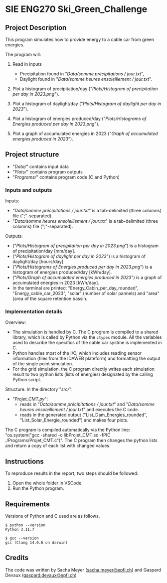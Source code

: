 # SIE ENG270 Ski_Green_Challenge

## Project Description

This program simulates how to provide energy to a cable car from green energies.

The program will:
1. Read in inputs
   - Precipitation found in "*Data/somme précipitations / jour.txt*",
   - Daylight found in "*Data/somme heures ensoleillement / jour.txt*".

2. Plot a histogram of precipitation/day ("*Plots/Histogram of precipitation per day in 2023.png*").
3. Plot a histogram of daylight/day ("*Plots/Histogram of daylight per day in 2023*").
4. Plot a histogram of energies produced/day ("*Plots/Histograms of Energies produced per day in 2023.png*").
5. Plot a graph of accumulated energies in 2023 ("*Graph of accumulated energies produced in 2023*").

## Project structure

- "*Data/*" contains input data
- "*Plots/*" contains program outputs
- "*Programs/*" contains program code (C and Python)

### Inputs and outputs

Inputs:
- "*Data/somme précipitations / jour.txt*" is a tab-delimited (three columns) file (";"-separated).
- "*Data/somme heures ensoleillement / jour.txt*" is a tab-delimited (three columns) file (";"-separated).

Outputs:
- ("*Plots/Histogram of precipitation per day in 2023.png*") is a histogram of precipitation/day [mm/day].
- ("*Plots/Histogram of daylight per day in 2023*") is a histogram of daylight/day [hours/day]
- ("*Plots/Histograms of Energies produced per day in 2023.png*") is a histogram of energies produced/day [kWh/day].
- ("*Plots/Graph of accumulated energies produced in 2023*") is a graph of accumulated energies in 2023 [kWh/day].
- In the terminal are printed: "Energy_Cabin_per_day_rounded", "Energy_cable_car_2023", "solar" (number of solar pannels) and "area" (area of the square retention bassin.

### Implementation details

Overview:
- The simulation is handled by C. The C program is compiled to a shared library, which is called by Python via the `ctypes` module. All the variables used to describe the specifics of the cable car systme is implemented in C.
- Python handles most of the I/O, which includes reading sensor information (files from the IDAWEB plateform) and formatting the output of the single point simulation.
- For the grid simulation, the C program directly writes each simulation result to two python lists (lists of energies) designated by the calling Python script.

Structure. In the directory "*src/*":
- "*Projet_CMT.py*":
  - reads in "*Data/somme précipitations / jour.txt*" and "*Data/somme heures ensoleillement / jour.txt*" and executes the C code.
  - reads in the generated output ("List_Dam_Energies_rounded", "List_Solar_Energie_rounded") and makes four plots.

The C program is compiled automatically via the Python line: "os.system("gcc -shared -o libProjet_CMT.so -fPIC ./Programs/Projet_CMT.c")". The C program then changes the python lists and return a copy of each list with changed values. 

## Instructions

To reproduce results in the report, two steps should be followed:

1. Open the whole folder in VSCode.
2. Run the Python program.

## Requirements

Versions of Python and C used are as follows. 
```
$ python --version
Python 3.11.7

$ gcc --version
gcc (Clang 14.0.6 on darwin) 

```

## Credits

The code was written by Sacha Meyer (sacha.meyer@epfl.ch) and Gaspard Devaux (gaspard.devaux@epfl.ch)

